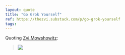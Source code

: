 ```yaml
---
layout: quote
title: "Go Grok Yourself"
ref: https://thezvi.substack.com/p/go-grok-yourself
tags:
---
```


Quoting [Zvi Mowshowitz](https://thezvi.substack.com/p/go-grok-yourself):

> ![](https://substackcdn.com/image/fetch/w_1456,c_limit,f_auto,q_auto:good,fl_progressive:steep/https%3A%2F%2Fsubstack-post-media.s3.amazonaws.com%2Fpublic%2Fimages%2F05a1f5e9-e9b2-4d5f-924f-f079d03f5f04_737x1200.jpeg)
